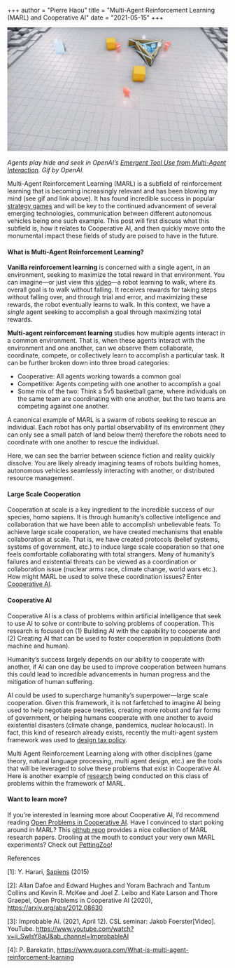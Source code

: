 ﻿+++
author = "Pierre Haou"
title = "Multi-Agent Reinforcement Learning (MARL) and Cooperative AI"
date = "2021-05-15"
+++

![Agents play hide and seek in OpenAI’s Emergent Tool Use from Multi-Agent Interaction. Gif by OpenAI.](/img/emergenttooluse.gif)

*Agents play hide and seek in OpenAI’s [Emergent Tool Use from Multi-Agent Interaction](https://openai.com/blog/emergent-tool-use/). Gif by OpenAI.*

Multi-Agent Reinforcement Learning (MARL) is a subfield of reinforcement learning that is becoming increasingly relevant and has been blowing my mind (see gif and link above). It has found incredible success in popular [strategy games](https://openai.com/projects/five/) and will be key to the continued advancement of several emerging technologies, communication between different autonomous vehicles being one such example. This post will first discuss what this subfield is, how it relates to Cooperative AI, and then quickly move onto the monumental impact these fields of study are poised to have in the future.

#### What is Multi-Agent Reinforcement Learning?

**Vanilla reinforcement learning** is concerned with a single agent, in an environment, seeking to maximize the total reward in that environment. You can imagine—or just view this [video](https://www.youtube.com/watch?v=gn4nRCC9TwQ&ab_channel=TechInsider)—a robot learning to walk, where its overall goal is to walk without falling. It receives rewards for taking steps without falling over, and through trial and error, and maximizing these rewards, the robot eventually learns to walk. In this context, we have a *single* agent seeking to accomplish a goal through maximizing total rewards.  

**Multi-agent reinforcement learning** studies how multiple agents interact in a common environment. That is, when these agents interact with the environment and one another, can we observe them collaborate, coordinate, compete, or collectively learn to accomplish a particular task. It can be further broken down into three broad categories: 

- Cooperative: All agents working towards a common goal
- Competitive: Agents competing with one another to accomplish a goal
- Some mix of the two: Think a 5v5 basketball game, where individuals on the same team are coordinating with one another, but the two teams are competing against one another. 

A canonical example of MARL is a swarm of robots seeking to rescue an individual. Each robot has only partial observability of its environment (they can only see a small patch of land below them) therefore the robots need to coordinate with one another to rescue the individual.

Here, we can see the barrier between science fiction and reality quickly dissolve. You are likely already imagining teams of robots building homes, autonomous vehicles seamlessly interacting with another, or distributed resource management. 
#### Large Scale Cooperation 

Cooperation at scale is a key ingredient to the incredible success of our species, homo sapiens. It is through humanity’s collective intelligence and collaboration that we have been able to accomplish unbelievable feats. To achieve large scale cooperation, we have created mechanisms that enable collaboration at scale. That is, we have created protocols (belief systems, systems of government, etc.) to induce large scale cooperation so that one feels comfortable collaborating with total strangers. Many of humanity’s failures and existential threats can be viewed as a coordination or collaboration issue (nuclear arms race, climate change, world wars etc.). How might MARL be used to solve these coordination issues? Enter [Cooperative AI](https://deepmind.com/research/publications/Open-Problems-in-Cooperative-AI). 
#### Cooperative AI
Cooperative AI is a class of problems within artificial intelligence that seek to use AI to solve or contribute to solving problems of cooperation. This research is focused on (1) Building AI with the capability to cooperate and (2) Creating AI that can be used to foster cooperation in populations (both machine and human).

Humanity’s success largely depends on our ability to cooperate with another, if AI can one day be used to improve cooperation between humans this could lead to incredible advancements in human progress and the mitigation of human suffering. 

AI could be used to supercharge humanity’s superpower—large scale cooperation. Given this framework, it is not farfetched to imagine AI being used to help negotiate peace treaties, creating more robust and fair forms of government, or helping humans cooperate with one another to avoid existential disasters (climate change, pandemics, nuclear holocaust). In fact, this kind of research already exists, recently the multi-agent system framework was used to [design tax policy](https://blog.einstein.ai/the-ai-economist/). 

Multi Agent Reinforcement Learning along with other disciplines (game theory, natural language processing, multi agent design, etc.) are the tools that will be leveraged to solve these problems that exist in Cooperative AI. Here is another example of [research](https://deepmind.com/blog/article/understanding-agent-cooperation) being conducted on this class of problems within the framework of MARL. 
#### Want to learn more?
If you’re interested in learning more about Cooperative AI, I’d recommend reading [Open Problems in Cooperative AI](https://deepmind.com/research/publications/Open-Problems-in-Cooperative-AI). Have I convinced to start poking around in MARL? This [github repo](https://github.com/LantaoYu/MARL-Papers) provides a nice collection of MARL research papers. Drooling at the mouth to conduct your very own MARL experiments? Check out [PettingZoo](https://www.pettingzoo.ml/)!

References

[1]: Y. Harari, [Sapiens](https://www.ynharari.com/book/sapiens-2/) (2015)

[2]: Allan Dafoe and Edward Hughes and Yoram Bachrach and Tantum Collins and Kevin R. McKee and Joel Z. Leibo and Kate Larson and Thore Graepel, Open Problems in Cooperative AI (2020), <https://arxiv.org/abs/2012.08630>

[3]: Improbable AI. (2021, April 12). CSL seminar: Jakob Foerster​​ [Video]. YouTube. <https://www.youtube.com/watch?v=ii_SwIsY8aU&ab_channel=ImprobableAI>

[4]: P. Barekatin, <https://www.quora.com/What-is-multi-agent-reinforcement-learning>




